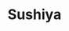 ---
layout: place
title: "Sushiya"
permalink: /new-mexico/albuquerque/sushiya.html
stateAbbr: NM
stateName: New Mexico
cityName: Albuquerque
seo:
  name: "Sushiya"
  type: Restaurant
  links: https://www.sushiyanm.com/
description: "Sushiya serves delicious sushi in Albuquerque, New Mexico. Try fresh Japanese dishes for a great dining experience. "
place_id: ChIJi7j6wB6gGIcReRy704cE-mg
photos:
  - name: >-
      places/ChIJi7j6wB6gGIcReRy704cE-mg/photos/AeeoHcI77Yc4iHj0s10vbscGGLqwbw4JOdqfvrNjMdMfafx6v3geI6JUVINm5cNTP6ufbDw09EHh4A1VLNHewC-JBmktEu5did6iWu04LPKbOfPqS6xr6RB5BDF6zjdCVxSO0UEZCFLGEmW5tBet4_8TJR-PT8Nzr7rggEbuiuGnIlNMBIasGs9BR_1Fa8TUwUflnLx2ONqqgIAd9gLtrRbZ5iszZm6kD6Ts3cE1XDAK6r4om8xUU6BXstZWe5vdFNRGWYYD5uYM3i4bV8WKB2ShWjc4MtHzSg5Eac9iUKanXDXMYjgcMCki3EdwvY2Fzkl_5nPWspwVv1yvA53mX1EkGqaANzqvE9m-C1hBZFtvMvhJzGPdZ5c_SerSVJIGynyR8UbnXb8_KDBjOeM_hCu9RVq5HuIdDrWOVoMGgUFtGImLQt4
    widthPx: 4800
    heightPx: 2700
    authorAttributions:
      - displayName: Trey White
        uri: https://maps.google.com/maps/contrib/108448372529671106606
        photoUri: >-
          https://lh3.googleusercontent.com/a-/ALV-UjUQ3_CplkCKRglxhWBjprKuiw7oQoVNsXwzL8BBgDDIyspbMdl5=s100-p-k-no-mo
    flagContentUri: >-
      https://www.google.com/local/imagery/report/?cb_client=maps_api_places.places_api&image_key=!1e10!2sCIHM0ogKEICAgICE87GwlQE&hl=en-US
    googleMapsUri: >-
      https://www.google.com/maps/place//data=!3m4!1e2!3m2!1sCIHM0ogKEICAgICE87GwlQE!2e10!4m2!3m1!1s0x8718a01ec0fab88b:0x68fa0487d3bb1c79
  - name: >-
      places/ChIJi7j6wB6gGIcReRy704cE-mg/photos/AeeoHcKdn2SBRTXfrb4mRPRk6pKza8Nqc4YWZ-E6XMG70jV2oXbT87q-P7-yUq1dkEvNCbvUCHCP4KnVN94NRuJZX1QoBN8OV2SUE9-Q6Seyf761PNGGwoz_4yr-1YciWCwykdojj5rqMjXkMT1PiGftviox6KqcR_cKCu_mPK0Xqd1urs_uK1gLtiHNCnU4zbDHufxC2vmJP3sdrEKqpCKDABFDd2feNDsQjZinQK_tZo6F0_wPp-3_XhR1q0M0KPwF-Qv2Rad8oMNT9j0Bl-oa5YyS34dTklrx1t8Uzvw3AWjt--pEHSzlx2Yu9rY1aIJN7DZCi5J224vCrUOCEV1PgUAc7CLPVt0b3buB9U34YstT6KBaxe0Zm5ogpvdoYmfhuYLv35_SLVnJOzjZWLOfPNaNoNCNOF3HxMmhTZA0WJGCjiv6
    widthPx: 4800
    heightPx: 3200
    authorAttributions:
      - displayName: Paul-Baptiste Baca
        uri: https://maps.google.com/maps/contrib/115870126696259475982
        photoUri: >-
          https://lh3.googleusercontent.com/a-/ALV-UjXin6EcOMJ5NYTdDrr0X5Jvfr8d5puq3U58MrUq2YX5o1eMJpAFYA=s100-p-k-no-mo
    flagContentUri: >-
      https://www.google.com/local/imagery/report/?cb_client=maps_api_places.places_api&image_key=!1e10!2sCIHM0ogKEICAgIDE8_Gt0QE&hl=en-US
    googleMapsUri: >-
      https://www.google.com/maps/place//data=!3m4!1e2!3m2!1sCIHM0ogKEICAgIDE8_Gt0QE!2e10!4m2!3m1!1s0x8718a01ec0fab88b:0x68fa0487d3bb1c79
  - name: >-
      places/ChIJi7j6wB6gGIcReRy704cE-mg/photos/AeeoHcJ0BlAOaxHeP_6YhR0aR569X8dPDxU1iNmguF_q1On4ecjIS9FbvOg3Mu8-xXAYV2elocbtWHVJhFVnPd1_8XrkgOUXAL4WkrGxPFxjSo9D3R7FwvRwv5PZ2AefOS3GUxA7-UQTY2pPqj8REggLLYjf4EbCOrcIg32zKYhWTine4KbWIylrEsKLHmYvhY9QL_pQbxymVS9vz-DVhb2PoNWHzFPtszpAuTP2YkAcTK83dXJnxKR2x0eiwrf93K2x3oABeXH5xDg2GHm-pDI-sQifR5nb_R3wjgznS9h99DQVbJwmtn66UobMNdMhblcSYlUICyKJzY-t0fuNcJuUNGgLvdECczSycQVXuSQeu6ClQ1_NMUt2tYdza9b3Tn19HvRQFg0J6aX91Mw-W1RrA0FN6XwMykaf_iVfFAtB7pIGyWi2
    widthPx: 1920
    heightPx: 2560
    authorAttributions:
      - displayName: Tom N.
        uri: https://maps.google.com/maps/contrib/102037586657341844592
        photoUri: >-
          https://lh3.googleusercontent.com/a-/ALV-UjW5H-Y_EmjG3NS6pcCgN3VPbZCv_CoRrlWn5Bs1hn0VaO78B-78=s100-p-k-no-mo
    flagContentUri: >-
      https://www.google.com/local/imagery/report/?cb_client=maps_api_places.places_api&image_key=!1e10!2sCIHM0ogKEICAgICb6ebrtAE&hl=en-US
    googleMapsUri: >-
      https://www.google.com/maps/place//data=!3m4!1e2!3m2!1sCIHM0ogKEICAgICb6ebrtAE!2e10!4m2!3m1!1s0x8718a01ec0fab88b:0x68fa0487d3bb1c79
  - name: >-
      places/ChIJi7j6wB6gGIcReRy704cE-mg/photos/AeeoHcJ8ek5id80cH7itGzkARhCZW1fHc41mGG0uc82bJi7hTzyVlVw8G6ctgWMY0kYqmT_hXwsybsrXmJv8DGJWcLHB2KO4Qpuh_OyUgA9uaus6VAWMut9LyyupTU9Fwp-FQOQ9m_vXu35AVQCW8LnkAophTUfRp_juSvBgqfemFTGUbDC-TDcimXh8Kz5X0O4cWvfqMx5KqpvEMOMQxDNlF_TxkyboOpEJyC28R-kL7f94Y9WAa4nAsZRyWNLT-LIpoGBOhaFgjprnm87YQ8G7Gm2-uT8X7IsD5fM_toWSM4XRel0hDr8wMFG7H4o_wO_JWmuudFuaxdfooIaGqmGkSzgXbvzLivwzQPIPzHESvGo4NeDRRJ1_46raH-MhXHh_2OAoQLee1_1kVCkr89aVlgVsXj9nJIjf8PibCnNjV3hHBsgK
    widthPx: 4032
    heightPx: 3024
    authorAttributions:
      - displayName: M Rose
        uri: https://maps.google.com/maps/contrib/108188819837993421917
        photoUri: >-
          https://lh3.googleusercontent.com/a-/ALV-UjVF8uJ-R_3F7BoLf9qteUx0h_lAwkj5rPB_qEoAoa5QLAXRgGoX=s100-p-k-no-mo
    flagContentUri: >-
      https://www.google.com/local/imagery/report/?cb_client=maps_api_places.places_api&image_key=!1e10!2sCIHM0ogKEICAgICLoYGhtgE&hl=en-US
    googleMapsUri: >-
      https://www.google.com/maps/place//data=!3m4!1e2!3m2!1sCIHM0ogKEICAgICLoYGhtgE!2e10!4m2!3m1!1s0x8718a01ec0fab88b:0x68fa0487d3bb1c79
  - name: >-
      places/ChIJi7j6wB6gGIcReRy704cE-mg/photos/AeeoHcLn1bcCpC3Mr0VrnHpc_AhbvCNsvuh7WrrLy-vSUmWUx6Hka1eZB7a9Q-8Sy-QEGoSKji6I2vEEUrX3_dUl3WZ8YkK_-uRajWIH-9xy86H22EfJuzghRmBx_OzOpmt76kdbbXqpDrUQKlNk1mPShhbJh5GDavpzeW9clGDtVZqzx0f4G8QTkkkDGC5M0iLI1yHh367bs1p4uOEf0-TnB0FUSAF0tZlKDNFqufxwOi9jQZSCdDbHC5zY-6WTC1ABzQNYbmuJfxpEWU_wOALcOl-2bsjgrAAlpfVreCyXQOxMkcQsA8jyAkQ5wOz2XRp7sm_ColU5cZOEjAD1LypxopXOr6OASFxgBbUu46dCHYZYUq9RhAWVTTpl5xE8v3nDUnR7j8Ix2EoDgpz8w-IH3nt7z2_ISCIVZmMLLnFy8t0z_g
    widthPx: 3000
    heightPx: 4000
    authorAttributions:
      - displayName: Jaselle Romero
        uri: https://maps.google.com/maps/contrib/102459807650005497777
        photoUri: >-
          https://lh3.googleusercontent.com/a-/ALV-UjUprQD3MHuW2es-O-btHmHfxJuomhW-epS8SDv1RsMCB2ALNshk=s100-p-k-no-mo
    flagContentUri: >-
      https://www.google.com/local/imagery/report/?cb_client=maps_api_places.places_api&image_key=!1e10!2sCIHM0ogKEICAgIDRjdPlXA&hl=en-US
    googleMapsUri: >-
      https://www.google.com/maps/place//data=!3m4!1e2!3m2!1sCIHM0ogKEICAgIDRjdPlXA!2e10!4m2!3m1!1s0x8718a01ec0fab88b:0x68fa0487d3bb1c79
  - name: >-
      places/ChIJi7j6wB6gGIcReRy704cE-mg/photos/AeeoHcI5VWMVjRWHOHVQUV5-1ZmiZu9tGfZE71WGzkx_RG__77XUYG1ulHEVT6IacBkXvuhx7AZhfb9U38jjdWvVoiqUnuwVW2nxhuN5U9K9Sq0Ya6vnXlAdf5J7pJSQgSQp3Y8dccNs2099K7mtIpg55kf42MGEtxj2Nab59sZXwmcjJs81zVl8pNY8QQZIN5FeksDd6j44BwMVcermGMD7KxSIhMVgh6lz-0a0SQ2qhFW3S2cGs6ivy8iaT3qD7YfaFMej8BR5rvikBatdttflHzDqAWejv5bYvyhNKrwLaCKKqCsL2vbd9rMYSed1GbRKW-NZiyprOnfvU4PxAwfdsuqH0Vr8AhMXQ7TWmLOehi62Ek_yP7NECWbDIYVgtJxwEZK603f2iM39ghqhKmYLvBBGs9Ezpp3eSkwyxfhB2J0
    widthPx: 4032
    heightPx: 3024
    authorAttributions:
      - displayName: J Pokakaa
        uri: https://maps.google.com/maps/contrib/113274768732924752758
        photoUri: >-
          https://lh3.googleusercontent.com/a-/ALV-UjX_X3ysv7JdOcW2dLwlgP7TUwIPvJHIKa4im8YjASwUsQLMXnPsng=s100-p-k-no-mo
    flagContentUri: >-
      https://www.google.com/local/imagery/report/?cb_client=maps_api_places.places_api&image_key=!1e10!2sCIHM0ogKEICAgID-lL2PVw&hl=en-US
    googleMapsUri: >-
      https://www.google.com/maps/place//data=!3m4!1e2!3m2!1sCIHM0ogKEICAgID-lL2PVw!2e10!4m2!3m1!1s0x8718a01ec0fab88b:0x68fa0487d3bb1c79
  - name: >-
      places/ChIJi7j6wB6gGIcReRy704cE-mg/photos/AeeoHcJNU0FJLHw90j3Xpjprm30vfwTnmkxf3D6HpZx1HFJ2zE_dNqDKq_H5wLHqqPs75cQY_aFQQRoPlkbvuQQi5fGp_2gQheGFyk3MSE39retcJza3lb3RBtxb4740fph4xDmUlaYmK4lq9EQZvQ5fwfHkooNjf9Ac538FHwWEd1z4NEYsWEZtYLKJ4RwRIWV5vQWjMZtOXgiegCtra2gS9QmgyCrcSQe5_h4Zb1QDzAe86ISNjB8P66mexYCklPV7MuMZ-ucr0gxAPvAtUjrkzc4PmV99oVZ0GEMhjdtx7b-PfxaKNKNbxLs5niV_upawXulmtAjH1wTbXhST6LD36_rIXma-lN_LVBXPwfx26m3pteCcHS5xLJjrlyh2eGJKNdYTbb8czSetM-RnGO3SG5urW20HjQ5h976D5vZhnd5_3Mk
    widthPx: 4032
    heightPx: 3024
    authorAttributions:
      - displayName: Trey White
        uri: https://maps.google.com/maps/contrib/108448372529671106606
        photoUri: >-
          https://lh3.googleusercontent.com/a-/ALV-UjUQ3_CplkCKRglxhWBjprKuiw7oQoVNsXwzL8BBgDDIyspbMdl5=s100-p-k-no-mo
    flagContentUri: >-
      https://www.google.com/local/imagery/report/?cb_client=maps_api_places.places_api&image_key=!1e10!2sCIHM0ogKEICAgICE_M6ltgE&hl=en-US
    googleMapsUri: >-
      https://www.google.com/maps/place//data=!3m4!1e2!3m2!1sCIHM0ogKEICAgICE_M6ltgE!2e10!4m2!3m1!1s0x8718a01ec0fab88b:0x68fa0487d3bb1c79
  - name: >-
      places/ChIJi7j6wB6gGIcReRy704cE-mg/photos/AeeoHcJVvlRN4vHR0lNM69NEtjXDcPaC91VDyMZMPN9LeRF6fE-FZoes7d8FmBGt-gwP_Il-NMZrC4kIHGOss9ypRDmi185-Gr_BqIDagB-uL3hdqtZDh0N-w1Vate3XTo9NabAwGmoUSSLIdkXFXcgTS0C1qRoD_D6UIHjzXM1TXuZvPleOPTjlyu4xnih0IxSfbzQOBNEXEWahUJzPWYB6JymTqMjKuzxZ2N_MeCSpLxz6CYeyCSjRbGonArr4CnWCEs0UcDDQ6Q293F9MxjPKu0FoXeIakib23U0sCl_l9nL4IOD9j_0PxLWScmcxbzpaNa_nn4ctA8AO286dyNPibq7W9Cvfyty6qhi60WuzHYnR3ZqsJpUp7I5jnngyxGIc-lv4SZ9478XZ6gt8ilu9tsbL-H4TbGbyvYAwM6acxWTjtQ
    widthPx: 3024
    heightPx: 4032
    authorAttributions:
      - displayName: J Pokakaa
        uri: https://maps.google.com/maps/contrib/113274768732924752758
        photoUri: >-
          https://lh3.googleusercontent.com/a-/ALV-UjX_X3ysv7JdOcW2dLwlgP7TUwIPvJHIKa4im8YjASwUsQLMXnPsng=s100-p-k-no-mo
    flagContentUri: >-
      https://www.google.com/local/imagery/report/?cb_client=maps_api_places.places_api&image_key=!1e10!2sCIHM0ogKEICAgIDBy-GtSA&hl=en-US
    googleMapsUri: >-
      https://www.google.com/maps/place//data=!3m4!1e2!3m2!1sCIHM0ogKEICAgIDBy-GtSA!2e10!4m2!3m1!1s0x8718a01ec0fab88b:0x68fa0487d3bb1c79
  - name: >-
      places/ChIJi7j6wB6gGIcReRy704cE-mg/photos/AeeoHcIft2h3UbTwrPnvSfcrCkc5uchFFwg4AZB4QG-sPdAqP_NuYbOkYMlioqOCsSwQi4SP-p70wuoIupCm2nxGQYloyFCU7OFayA1BRUjS4ouNa7Ti4QFEhI52bbN3y9YWU2jedfFOMBBtR_8miqRIW-7UWijEzY4qg0GWtcGWWPXoH-8_rx5JeyHFTM-RqFfGFuflLuL7ZKTHb-MVlSjBC59pYTxcPZsVmndVUyZJKUdPe5AemKQlLYUOaEk9LkA6_cXv5aPEK4h2eWZoldPDZXVa2O9e_Z6Ro8kVwI7AuCJvOexvyV-AMFylqDM3au73HW38oIEmrfHjuPDw5nNcnwxNXiK8AnH3tLrBs5hMSyD9BYwkN-twQwhbVvSjK8OMOOu8pDVNImH9_mds5EpEDL-up10B4B61m8VoZbS7TtaDRg
    widthPx: 3024
    heightPx: 4032
    authorAttributions:
      - displayName: J Pokakaa
        uri: https://maps.google.com/maps/contrib/113274768732924752758
        photoUri: >-
          https://lh3.googleusercontent.com/a-/ALV-UjX_X3ysv7JdOcW2dLwlgP7TUwIPvJHIKa4im8YjASwUsQLMXnPsng=s100-p-k-no-mo
    flagContentUri: >-
      https://www.google.com/local/imagery/report/?cb_client=maps_api_places.places_api&image_key=!1e10!2sCIHM0ogKEICAgID-lIPRYQ&hl=en-US
    googleMapsUri: >-
      https://www.google.com/maps/place//data=!3m4!1e2!3m2!1sCIHM0ogKEICAgID-lIPRYQ!2e10!4m2!3m1!1s0x8718a01ec0fab88b:0x68fa0487d3bb1c79
  - name: >-
      places/ChIJi7j6wB6gGIcReRy704cE-mg/photos/AeeoHcKipEiwPdovwnXwc0WITMw67XvShMk01M7X6DxjlqT2zw5NtAcWWnTG9rk5TnAVrF5zB_ClS2LuY-rLO5H32H-BVnvUR_FCz9Wp-Dwbw9y5gR2dvyNFCx22tMbIU5Sh07z0KuTu5grT4acpHCIAUr8NIRz3dAON9bEoPnzYy21Dig6XVNCNoz1DQ3qVXs2N8CqrMU17aPZm2DFFK0Qt_qHmTOZzlQN7YoVYhHTZUEgYwWboMWrqg9rAD2E1_AnFj-jvEYjTjUb4EmTD3A_nCRaOyh-vvKnYhZO8Bs93pcusydlQZX9JQI7w3x-lpCnFoXmqKRpLCTtN50mxHkryHH6q9INwZX4LA2O94LbBkuCWyK5aVrAAKp3lCE11TlxcoLmUMDTL_dRb1GgsXMc-sTjx9c6p4NX23aZScSyF6yGOxnAR
    widthPx: 4032
    heightPx: 2268
    authorAttributions:
      - displayName: Shanna Jarrett
        uri: https://maps.google.com/maps/contrib/100502439517214071048
        photoUri: >-
          https://lh3.googleusercontent.com/a-/ALV-UjUB5bu1G1WU-Zk1SSAjae50dOanILOYEzUJjid28CQIhwRUM3dPzw=s100-p-k-no-mo
    flagContentUri: >-
      https://www.google.com/local/imagery/report/?cb_client=maps_api_places.places_api&image_key=!1e10!2sCIHM0ogKEICAgID9mvPHogE&hl=en-US
    googleMapsUri: >-
      https://www.google.com/maps/place//data=!3m4!1e2!3m2!1sCIHM0ogKEICAgID9mvPHogE!2e10!4m2!3m1!1s0x8718a01ec0fab88b:0x68fa0487d3bb1c79
address: 2906 Juan Tabo Blvd NE, Albuquerque, NM 87112, USA
street: 2906 Juan Tabo Blvd NE
city: Albuquerque
state: NM
zip: '87112'
country: USA
neighborhood: Enchanted Park
latitude: '35.114836'
longitude: '-106.514014'
accessibility_options:
  wheelchairAccessibleParking: true
  wheelchairAccessibleEntrance: true
  wheelchairAccessibleRestroom: true
  wheelchairAccessibleSeating: true
business_status: OPERATIONAL
name: Sushiya
google_maps_links:
  directionsUri: >-
    https://www.google.com/maps/dir//''/data=!4m7!4m6!1m1!4e2!1m2!1m1!1s0x8718a01ec0fab88b:0x68fa0487d3bb1c79!3e0
  placeUri: https://maps.google.com/?cid=7564363505541520505
  writeAReviewUri: >-
    https://www.google.com/maps/place//data=!4m3!3m2!1s0x8718a01ec0fab88b:0x68fa0487d3bb1c79!12e1
  reviewsUri: >-
    https://www.google.com/maps/place//data=!4m4!3m3!1s0x8718a01ec0fab88b:0x68fa0487d3bb1c79!9m1!1b1
  photosUri: >-
    https://www.google.com/maps/place//data=!4m3!3m2!1s0x8718a01ec0fab88b:0x68fa0487d3bb1c79!10e5
primary_type: Japanese Restaurant
opening_hours:
  regular: null
  current: null
secondary_opening_hours:
  regular:
    weekdayDescriptions: null
    type: null
  current:
    weekdayDescriptions: null
    type: null
phone: (505) 275-4777
price_level: PRICE_LEVEL_MODERATE
price_range: $10 &ndash; $20
rating: '4.5'
rating_count: 554
website: https://www.sushiyanm.com/
reviews: null
parking_options: null
payment_options: null
allow_dogs: null
curbside_pickup: null
delivery: null
dine_in: null
good_for_children: null
good_for_groups: null
good_for_sports: null
live_music: null
menu_for_children: null
outdoor_seating: null
reservable: null
restroom: null
serves_beer: null
serves_breakfast: null
serves_brunch: null
serves_cocktails: null
serves_coffee: null
serves_dinner: null
serves_dessert: null
serves_lunch: null
serves_vegetarian_food: null
serves_wine: null
takeout: null
summary: null

---